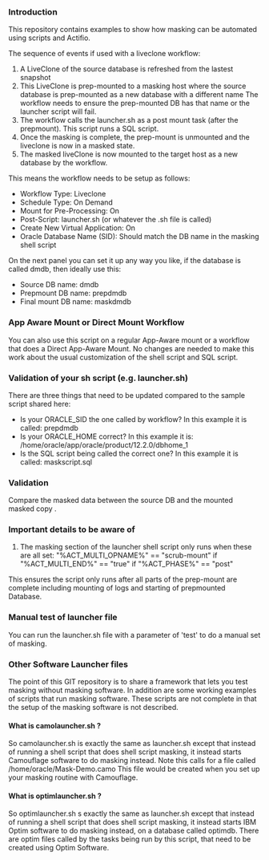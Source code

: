 ### Introduction

This repository contains examples to show how masking can be automated using scripts and Actifio.   


The sequence of events if used with a liveclone workflow:

1)  A LiveClone of the source database is refreshed from the lastest snapshot
2)  This LiveClone is prep-mounted to a masking host where the source database is prep-mounted as a new database with a different name
The workflow needs to ensure the prep-mounted DB has that name or the launcher script will fail.
3)  The workflow calls the launcher.sh as a post mount task (after the prepmount). This script runs a SQL script.
4)  Once the masking is complete, the prep-mount is unmounted and the liveclone is now in a masked state.
5)  The masked liveClone is now mounted to the target host as a new database by the workflow.

This means the workflow needs to be setup as follows:

* Workflow Type:  Liveclone
* Schedule Type:  On Demand
* Mount for Pre-Processing:  On
* Post-Script:  launcher.sh   (or whatever the .sh file is called)
* Create New Virtual Application:  On
* Oracle Database Name (SID):  Should match the DB name in the masking shell script  

On the next panel you can set it up any way you like,  if the database is called dmdb, then ideally use this:

* Source DB name:      dmdb
* Prepmount DB name:   prepdmdb 
* Final mount DB name: maskdmdb

### App Aware Mount or Direct Mount Workflow

You can also use this script on a regular App-Aware mount or a workflow that does a Direct App-Aware Mount.   No changes are needed to make this work about the usual customization of the shell script and SQL script.


### Validation of your sh script (e.g. launcher.sh)

There are three things that need to be updated compared to the sample script shared here:

* Is your ORACLE_SID the one called by workflow?  In this example it is called:  prepdmdb
* Is your ORACLE_HOME correct?  In this example it is:  /home/oracle/app/oracle/product/12.2.0/dbhome_1
* Is the SQL script being called the correct one?   In this example it is called: maskscript.sql


### Validation

Compare the masked data between the source DB and the mounted masked copy .

### Important details to be aware of

1)  The masking section of the launcher shell script only runs when these are all set:   "%ACT_MULTI_OPNAME%" == "scrub-mount" if "%ACT_MULTI_END%" == "true" if "%ACT_PHASE%" == "post" 

This ensures the script only runs after all parts of the prep-mount are complete including mounting of logs and starting of prepmounted Database.

### Manual test of launcher file

You can run the launcher.sh file with a parameter of 'test' to do a manual set of masking.


### Other Software Launcher files
The point of this GIT repository is to share a framework that lets you test masking without masking software.  In addition are some working examples of scripts that run masking software.   These scripts are not complete in that the setup of the masking software is not described.

#### What is camolauncher.sh ?

So camolauncher.sh is exactly the same as launcher.sh except that instead of running a shell script that does shell script masking, it instead starts Camouflage software to do masking instead.   Note this calls for a file called /home/oracle/Mask-Demo.camo    This file would be created when you set up your masking routine with Camouflage.

#### What is optimlauncher.sh ?

So optimlauncher.sh s exactly the same as launcher.sh except that instead of running a shell script that does shell script masking, it instead starts IBM Optim software to do masking instead, on a database called optimdb.  There are optim files called by the tasks being run by this script, that need to be created using Optim Software.
